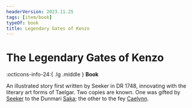 ```yaml
---
headerVersion: 2023.11.25
tags: [item/book]
typeOf: book
title: Legendary Gates of Kenzo
---
```

# The Legendary Gates of Kenzo
:octicons-info-24:{ .lg .middle } **Book**  

An illustrated story first written by Seeker in DR 1748, innovating with the literary art forms of Taelgar. Two copies are known. One was gifted by [Seeker](<../../people/pcs/dunmar-fellowship/seeker.md>) to the Dunmari [Saka](<../../people/dunmari/saka.md>); the other to the fey [Caelynn](<../../people/fey/caelynn.md>).